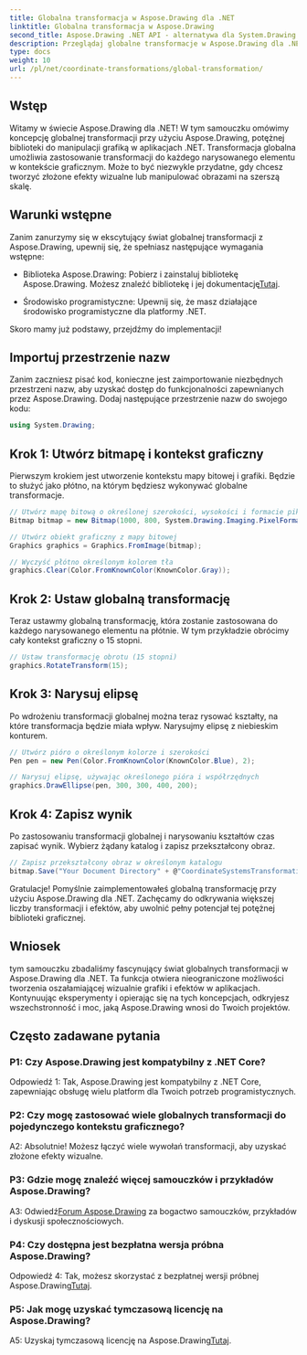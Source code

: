 ```yaml
---
title: Globalna transformacja w Aspose.Drawing dla .NET
linktitle: Globalna transformacja w Aspose.Drawing
second_title: Aspose.Drawing .NET API - alternatywa dla System.Drawing.Common
description: Przeglądaj globalne transformacje w Aspose.Drawing dla .NET, tworząc z łatwością oszałamiającą grafikę. Postępuj zgodnie z naszym przewodnikiem krok po kroku, aby zapewnić bezproblemową obsługę.
type: docs
weight: 10
url: /pl/net/coordinate-transformations/global-transformation/
---
```

## Wstęp

Witamy w świecie Aspose.Drawing dla .NET! W tym samouczku omówimy koncepcję globalnej transformacji przy użyciu Aspose.Drawing, potężnej biblioteki do manipulacji grafiką w aplikacjach .NET. Transformacja globalna umożliwia zastosowanie transformacji do każdego narysowanego elementu w kontekście graficznym. Może to być niezwykle przydatne, gdy chcesz tworzyć złożone efekty wizualne lub manipulować obrazami na szerszą skalę.

## Warunki wstępne

Zanim zanurzymy się w ekscytujący świat globalnej transformacji z Aspose.Drawing, upewnij się, że spełniasz następujące wymagania wstępne:

-  Biblioteka Aspose.Drawing: Pobierz i zainstaluj bibliotekę Aspose.Drawing. Możesz znaleźć bibliotekę i jej dokumentację[Tutaj](https://reference.aspose.com/drawing/net/).

- Środowisko programistyczne: Upewnij się, że masz działające środowisko programistyczne dla platformy .NET.

Skoro mamy już podstawy, przejdźmy do implementacji!

## Importuj przestrzenie nazw

Zanim zaczniesz pisać kod, konieczne jest zaimportowanie niezbędnych przestrzeni nazw, aby uzyskać dostęp do funkcjonalności zapewnianych przez Aspose.Drawing. Dodaj następujące przestrzenie nazw do swojego kodu:

```csharp
using System.Drawing;
```

## Krok 1: Utwórz bitmapę i kontekst graficzny

Pierwszym krokiem jest utworzenie kontekstu mapy bitowej i grafiki. Będzie to służyć jako płótno, na którym będziesz wykonywać globalne transformacje.

```csharp
// Utwórz mapę bitową o określonej szerokości, wysokości i formacie pikseli
Bitmap bitmap = new Bitmap(1000, 800, System.Drawing.Imaging.PixelFormat.Format32bppPArgb);

// Utwórz obiekt graficzny z mapy bitowej
Graphics graphics = Graphics.FromImage(bitmap);

// Wyczyść płótno określonym kolorem tła
graphics.Clear(Color.FromKnownColor(KnownColor.Gray));
```

## Krok 2: Ustaw globalną transformację

Teraz ustawmy globalną transformację, która zostanie zastosowana do każdego narysowanego elementu na płótnie. W tym przykładzie obrócimy cały kontekst graficzny o 15 stopni.

```csharp
// Ustaw transformację obrotu (15 stopni)
graphics.RotateTransform(15);
```

## Krok 3: Narysuj elipsę

Po wdrożeniu transformacji globalnej można teraz rysować kształty, na które transformacja będzie miała wpływ. Narysujmy elipsę z niebieskim konturem.

```csharp
// Utwórz pióro o określonym kolorze i szerokości
Pen pen = new Pen(Color.FromKnownColor(KnownColor.Blue), 2);

// Narysuj elipsę, używając określonego pióra i współrzędnych
graphics.DrawEllipse(pen, 300, 300, 400, 200);
```

## Krok 4: Zapisz wynik

Po zastosowaniu transformacji globalnej i narysowaniu kształtów czas zapisać wynik. Wybierz żądany katalog i zapisz przekształcony obraz.

```csharp
// Zapisz przekształcony obraz w określonym katalogu
bitmap.Save("Your Document Directory" + @"CoordinateSystemsTransformations\GlobalTransformation_out.png");
```

Gratulacje! Pomyślnie zaimplementowałeś globalną transformację przy użyciu Aspose.Drawing dla .NET. Zachęcamy do odkrywania większej liczby transformacji i efektów, aby uwolnić pełny potencjał tej potężnej biblioteki graficznej.

## Wniosek

tym samouczku zbadaliśmy fascynujący świat globalnych transformacji w Aspose.Drawing dla .NET. Ta funkcja otwiera nieograniczone możliwości tworzenia oszałamiającej wizualnie grafiki i efektów w aplikacjach. Kontynuując eksperymenty i opierając się na tych koncepcjach, odkryjesz wszechstronność i moc, jaką Aspose.Drawing wnosi do Twoich projektów.

## Często zadawane pytania

### P1: Czy Aspose.Drawing jest kompatybilny z .NET Core?

Odpowiedź 1: Tak, Aspose.Drawing jest kompatybilny z .NET Core, zapewniając obsługę wielu platform dla Twoich potrzeb programistycznych.

### P2: Czy mogę zastosować wiele globalnych transformacji do pojedynczego kontekstu graficznego?

A2: Absolutnie! Możesz łączyć wiele wywołań transformacji, aby uzyskać złożone efekty wizualne.

### P3: Gdzie mogę znaleźć więcej samouczków i przykładów Aspose.Drawing?

 A3: Odwiedź[Forum Aspose.Drawing](https://forum.aspose.com/c/diagram/17) za bogactwo samouczków, przykładów i dyskusji społecznościowych.

### P4: Czy dostępna jest bezpłatna wersja próbna Aspose.Drawing?

Odpowiedź 4: Tak, możesz skorzystać z bezpłatnej wersji próbnej Aspose.Drawing[Tutaj](https://releases.aspose.com/).

### P5: Jak mogę uzyskać tymczasową licencję na Aspose.Drawing?

 A5: Uzyskaj tymczasową licencję na Aspose.Drawing[Tutaj](https://purchase.aspose.com/temporary-license/).